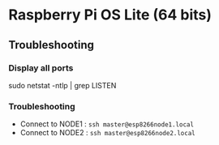# Raspberry Pi OS Lite (64 bits)



## Troubleshooting

### Display all ports
sudo netstat -ntlp | grep LISTEN

### Troubleshooting

- Connect to NODE1 : `ssh master@esp8266node1.local`
- Connect to NODE2 : `ssh master@esp8266node2.local`